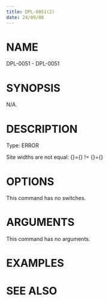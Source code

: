 ```yaml
---
title: DPL-0051(2)
date: 24/09/08
---
```


# NAME

DPL-0051 - DPL-0051

# SYNOPSIS

N/A.

# DESCRIPTION

Type: ERROR

Site widths are not equal: {}={} != {}={}

# OPTIONS

This command has no switches.

# ARGUMENTS

This command has no arguments.

# EXAMPLES

# SEE ALSO
